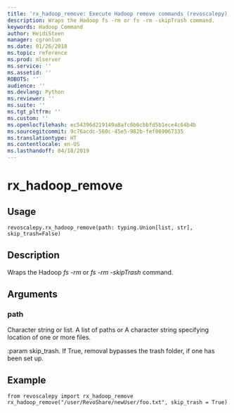 ```yaml
---
title: 'rx_hadoop_remove: Execute Hadoop remove commands (revoscalepy)'
description: Wraps the Hadoop fs -rm or fs -rm -skipTrash command.
keywords: Hadoop Command
author: HeidiSteen
manager: cgronlun
ms.date: 01/26/2018
ms.topic: reference
ms.prod: mlserver
ms.service: ''
ms.assetid: ''
ROBOTS: ''
audience: ''
ms.devlang: Python
ms.reviewer: ''
ms.suite: ''
ms.tgt_pltfrm: ''
ms.custom: ''
ms.openlocfilehash: ec54396d219149a8afc6b6cbbfd5b1ece4c64b4b
ms.sourcegitcommit: 9c76acdc-560c-45e5-982b-fef069067335
ms.translationtype: HT
ms.contentlocale: en-US
ms.lasthandoff: 04/18/2019
---
```

# <a name="rxhadoopremove"></a>rx_hadoop_remove


 


## <a name="usage"></a>Usage



```
revoscalepy.rx_hadoop_remove(path: typing.Union[list, str], skip_trash=False)
```





## <a name="description"></a>Description

Wraps the Hadoop *fs -rm* or *fs -rm -skipTrash* command.


## <a name="arguments"></a>Arguments


### <a name="path"></a>path

Character string or list. A list of paths or A character string specifying location of one or more files.

:param skip_trash. If True, removal bypasses the trash folder, if one has been set up.


## <a name="example"></a>Example



```
from revoscalepy import rx_hadoop_remove
rx_hadoop_remove("/user/RevoShare/newUser/foo.txt", skip_trash = True)
```

